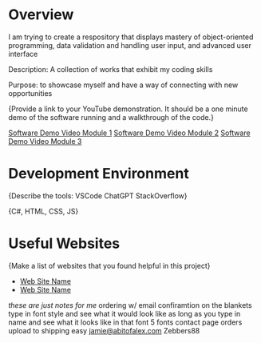 # Overview

I am trying to create a respository that displays mastery of object-oriented programming, data validation and handling user input, and advanced user interface

Description: A collection of works that exhibit my coding skills

Purpose: to showcase myself and have a way of connecting with new opportunities

{Provide a link to your YouTube demonstration.  It should be a one minute demo of the software running and a walkthrough of the code.}

[Software Demo Video Module 1](http://youtube.link.goes.here)
[Software Demo Video Module 2](https://youtu.be/bTmmmRCUYdM)
[Software Demo Video Module 3](https://youtu.be/EPGiZCPrZig)

# Development Environment

{Describe the tools: VSCode ChatGPT StackOverflow}

{C#, HTML, CSS, JS}

# Useful Websites

{Make a list of websites that you found helpful in this project}
* [Web Site Name](http://url.link.goes.here)
* [Web Site Name](http://url.link.goes.here)










*these are just notes for me*
ordering w/ email confiramtion
on the blankets type in font style and see what it would look like
as long as you type in name and see what it looks like in that font
5 fonts 
contact page
orders upload to shipping easy
jamie@abitofalex.com Zebbers88 